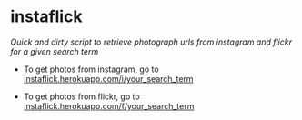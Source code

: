 instaflick
==========
<i>Quick and dirty script to retrieve photograph urls from instagram and flickr for a given search term</i>

* To get photos from instagram, go to [instaflick.herokuapp.com/i/your_search_term](instaflick.herokuapp.com/i/your_search_term)

* To get photos from flickr, go to [instaflick.herokuapp.com/f/your_search_term](instaflick.herokuapp.com/f/your_search_term)

